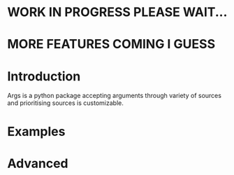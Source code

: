 # WORK IN PROGRESS PLEASE WAIT...

# MORE FEATURES COMING I GUESS

# Introduction

Args is a python package accepting arguments through variety of sources and prioritising sources is customizable.

# Examples

# Advanced
